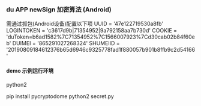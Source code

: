 ### du APP newSign 加密算法 (Android)

需通过抓包(Android设备)配置以下项
UUID = '47e122719530a8fb'
LOGINTOKEN = 'c3617d9b|71354952|9a792158aa7b730d'
COOKIE = 'duToken=b6ad1582%7C71354952%7C1566007923%7Cd30cab02b84f60eb'
DUIMEI = '865291027268324'
SHUMEIID = '20190809184612376b65d6946c9325778fad1f880057b901b8ffb9c2d54166'


#### demo 示例运行环境
python2

pip install pycryptodome
python2 secret.py


